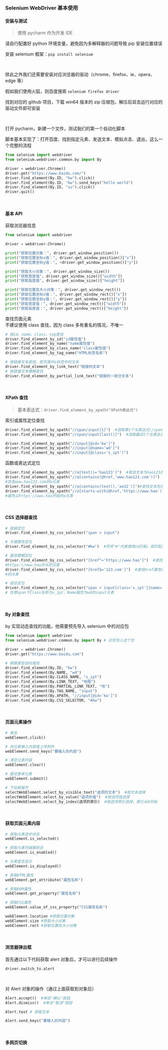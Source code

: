 ### Selenium WebDriver 基本使用

#### 安装与测试

> 使用 pycharm 作为开发 IDE

请自行配置好 python 环境变量，避免因为多解释器的问题导致 pip 安装位置错误

安装 selenium 框架：`pip install selenium`

<br>

除此之外我们还需要安装对应浏览器的驱动（chrome、firefox、ie、opera、edge 等）

假如我们使用火狐，则百度搜索 `selenium firefox driver`

找到对应的 github 项目，下载 win64 版本的 zip 压缩包，解压后双击运行对应的驱动文件即可安装

<br>

打开 pycharm，新建一个文件，测试我们的第一个自动化脚本

脚本基本实现了：打开百度、找到指定元素、发送文本、模拟点击、退出，这么一个完整的流程

```py
from selenium import webdriver
from selenium.webdriver.common.by import By

driver = webdriver.Chrome()
driver.get("https://www.baidu.com/")
driver.find_element(By.ID, "kw").click()
driver.find_element(By.ID, "kw").send_keys("hello world")
driver.find_element(By.ID, "su").click()
driver.quit()
```

<br>

#### 基本 API

获取浏览器信息

```py
from selenium import webdriver

driver = webdriver.Chrome()

print("获取位置对象：", driver.get_window_position())
print("获取位置坐标x值：", driver.get_window_position()["x"])
print("获取位置坐标y值：", +driver.get_window_position()["y"])

print("获取大小对象：", driver.get_window_size())
print("获取宽度值", driver.get_window_size()["width"])
print("获取高度值", driver.get_window_size()["height"])

print("获取位置及大小对象：", driver.get_window_rect())
print("获取位置坐标x值：", driver.get_window_rect()["x"])
print("获取位置坐标y值：", driver.get_window_rect()["y"])
print("获取宽度值：", driver.get_window_rect()["width"])
print("获取高度值：", driver.get_window_rect()["height"])
```

查找页面元素  
不建议使用 class 查找，因为 class 多有重名的情况，不唯一

```py
# 按id、name、class、tag查找
driver.find_element_by_id("id属性值")
driver.find_element_by_name("name属性值")
driver.find_element_by_class_name("class属性值")
driver.find_element_by_tag_name("HTML标签名称")

# 按链接文本查找，即页面中a标签中的文本
driver.find_element_by_link_text("链接的文本")
# 按链接文本模糊查找
driver.find_element_by_partial_link_text("链接的一部分文本")
```

<br>

#### XPath 查找

> 基本表达式：`driver.find_element_by_xpath("XPath表达式")`

索引或属性定位查找

```py
driver.find_element_by_xpath("//span/input[1]")  #选取第1个与表达式//span/input匹配的元素
driver.find_element_by_xpath("//span/input[last()]")  #选取最后1个与表达式匹配的元素

driver.find_element_by_xpath("//input[@id='kw']")
driver.find_element_by_xpath("//input[@name='wd']")
driver.find_element_by_xpath("//input[@class='s_ipt']")
```

函数或表达式定位

```py
driver.find_element_by_xpath("//a[text()='hao123']")  #查找文本为hao123的a元素
driver.find_element_by_xpath("//a[contains(@href,'www.hao123.com')]")  #查找href属性
#包含www.hao123.com的a元素
driver.find_element_by_xpath("//a[contains(text(),'ao12')]")#查找文本包含ao12的a元素
driver.find_element_by_xpath("//a[starts-with(@href,'https://www.hao')]")  #查找href
#属性以https://www.hao开始的a元素
```

<br>

#### CSS 选择器查找

```py
# 层级定位
driver.find_element_by_css_selector("span > input")

# 关键属性定位
driver.find_element_by_css_selector("#kw")  #符号"#"代表使用id匹配，即匹配id为kw的元素

# 属性模糊定位
driver.find_element_by_css_selector("[href^='https://www.hao']")  #查找href属性值以
#https://www.hao开头的元素
driver.find_element_by_css_selector("[href$='123.com']")  #查找href属性值以123.com结尾
#的元素

# 组合定位
driver.find_element_by_css_selector("span > input[class='s_ipt'][name='wd']")  #查找
# 任意span下Class名称为s_ipt，Name属性为wd的input元素
```

<br>

#### By 对象查找

by 实现动态查找的功能，他需要预先导入 selenium 中的对应包

```py
from selenium import webdriver
from selenium.webdriver.common.by import By # 记住导入这个包

driver = webdriver.Chrome()
driver.get("https://www.baidu.com")

# 根据类型自动查找
driver.find_element(By.ID, "kw")
driver.find_element(By.NAME, "wd")
driver.find_element(By.CLASS_NAME, "s_ipt")
driver.find_element(By.LINK_TEXT, "地图")
driver.find_element(By.PARTIAL_LINK_TEXT, "地")
driver.find_element(By.TAG_NAME, "input")
driver.find_element(By.XPATH, "//input[@id='kw']")
driver.find_element(By.CSS_SELECTOR, "#kw")
```

<br>

#### 页面元素操作

```py
# 单击
webElement.click()

# 向元素输入内容或上传附件
webElement.send_keys("要输入的内容")

# 清空元素内容
webElement.clear()

# 提交表单元素
webElement.submit()

# 下拉框操作
selectWebElement.select_by_visible_text("选项的文本")  #按文本选择
selectWebElement.select_by_value("选项的值")  #按选项值选择
selectWebElement.select_by_index(选项的索引)  #按选项索引选择，索引从0开始
```

<br>

#### 获取页面元素内容

```py
# 获取元素选中状态
webElement.is_selected()

# 获取元素可编辑状态
webElement.is_enabled()

# 元素是否显示
webElement.is_displayed()

# 获取HTML属性
webElement.get_attribute("属性名称")

# 获取DOM属性
webElement.get_property("属性名称")

# 获取CSS属性
webElement.value_of_css_property("CSS属性名称")

webElement.location #获取位置对象
webElement.size #获取大小对象
webElement.rect #获取位置及大小对象
```

<br>

#### 浏览器弹出框

首先通过以下代码获取 alert 对象后，才可以进行后续操作

```py
driver.switch_to.alert
```

<br>

对 Alert 对象的操作（通过上面获取到对象后）

```py
Alert.accept()  #单击"确认"按钮
Alert.dismiss()  #单击"取消"按钮

Alert.text # 获取文本

Alert.send_keys("要输入的内容")
```

<br>

#### 多网页切换
